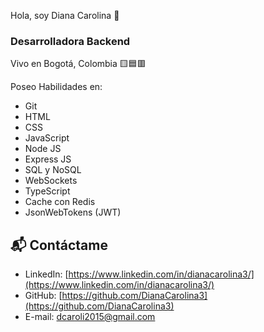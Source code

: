 Hola, soy Diana Carolina 👋

### Desarrolladora Backend

Vivo en Bogotá, Colombia 🟨🟦🟥

Poseo Habilidades en:
- Git
- HTML
- CSS
- JavaScript
- Node JS
- Express JS
- SQL y NoSQL
- WebSockets
- TypeScript
- Cache con Redis
- JsonWebTokens (JWT)

## 📬 Contáctame
- LinkedIn: [https://www.linkedin.com/in/dianacarolina3/](https://www.linkedin.com/in/dianacarolina3/)
- GitHub: [https://github.com/DianaCarolina3](https://github.com/DianaCarolina3)
- E-mail: dcaroli2015@gmail.com
